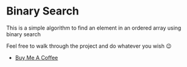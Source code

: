 # Binary Search

This is a simple algorithm to find an element in an ordered array using binary search

Feel free to walk through the project and do whatever you wish 😉




* [Buy Me A Coffee](https://www.buymeacoffee.com/kimfom01)
